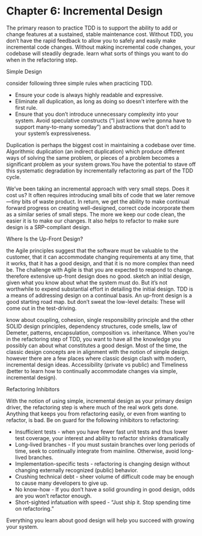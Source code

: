# Chapter 6: Incremental Design

The primary reason to practice TDD is to support the ability to add or change features at a sustained, stable maintenance cost.​ Without TDD, you don’t have the rapid feedback to allow you to safely and easily make incremental code changes. Without making incremental code changes, your codebase will steadily degrade. learn what sorts of things you want to do when in the refactoring step.

Simple Design

consider following three simple rules when practicing TDD.

* Ensure your code is always highly readable and expressive.
* Eliminate all duplication, as long as doing so doesn’t interfere with the first rule.
* Ensure that you don’t introduce unnecessary complexity into your system. Avoid speculative constructs (“I just know we’re gonna have to support many-to-many someday”) and abstractions that don’t add to your system’s expressiveness.

Duplication is perhaps the biggest cost in maintaining a codebase over time. Algorithmic duplication (an indirect duplication) which produce different ways of solving the same problem, or pieces of a problem becomes a significant problem as your system grows.You have the potential to stave off this systematic degradation by incrementally refactoring as part of the TDD cycle. 

We’ve been taking an incremental approach with very small steps. Does it cost us? It often requires introducing small bits of code that we later remove—tiny bits of waste product. In return, we get the ability to make continual forward progress on creating well-designed, correct code incorporate them as a similar series of small steps. The more we keep our code clean, the easier it is to make our changes. It also helps to refactor to make sure design is a SRP-compliant design. 

 Where Is the Up-Front Design?

 the Agile principles suggest that the software must be valuable to the customer, that it can accommodate changing requirements at any time, that it works, that it has a good design, and that it is no more complex than need be. The challenge with Agile is that you are expected to respond to change. therefore extensive up-front design does no good. sketch an initial design, given what you know about what the system must do. But it’s not worthwhile to expend substantial effort in detailing the initial design. TDD is a means of addressing design on a continual basis. An up-front design is a good starting road map. but don’t sweat the low-level details:  These will come out in the test-driving. 

 know about coupling, cohesion, single responsibility principle and the other SOLID design principles, dependency structures, code smells, law of Demeter, patterns, encapsulation, composition vs. inheritance. When you’re in the refactoring step of TDD, you want to have all the knowledge you possibly can about what constitutes a good design. Most of the time, the classic design concepts are in alignment with the notion of simple design. however there are a few places where classic design clash with modern, incremental design ideas. Accessibility (private vs public) and Timeliness (better to learn how to continually accommodate changes via simple, incremental design). 

 Refactoring Inhibitors

 With the notion of using simple, incremental design as your primary design driver, the refactoring step is where much of the real work gets done. Anything that keeps you from refactoring easily, or even from wanting to refactor, is bad.
 Be on guard for the following inhibitors to refactoring:
 * Insufficient tests​ - when you have fewer fast unit tests and thus lower test coverage, your interest and ability to refactor shrinks dramatically
 * Long-lived branches​ - If you must sustain branches over long periods of time, seek to continually integrate from mainline. Otherwise, avoid long-lived branches.
 * ​Implementation-specific tests​ - refactoring is changing design without changing externally recognized (public) behavior.
 * Crushing technical debt​ - sheer volume of difficult code may be enough to cause many developers to give up.
 * ​No know-how - If you don’t have a solid grounding in good design, odds are you won’t refactor enough.
 * Short-sighted infatuation with speed​ - “Just ship it. Stop spending time on refactoring.”

 Everything you learn about good design will help you succeed with growing your system.